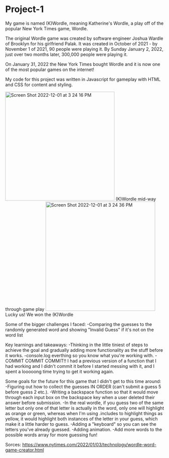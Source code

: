 # Project-1

My game is named (K)Wordle, meaning Katherine's Wordle, a play off of the popular New York Times game, Wordle.

The original Wordle game was created by software engineer Joshua Wardle of Brooklyn for his girlfriend Palak.
It was created in October of 2021 - by November 1 of 2021, 90 people were playing it. By Sunday January 2, 2022, just over two months later, 300,000 people were playing it.

On January 31, 2022 the New York Times bought Wordle and it is now one of the most popular games on the internet!


My code for this project was written in Javascript for gameplay with HTML and CSS for content and styling.

<img width="346" alt="Screen Shot 2022-12-01 at 3 24 16 PM" src="https://user-images.githubusercontent.com/116371562/205152390-445369b2-eb1d-4e4d-8042-06fcb5aaeb6a.png">
(K)Wordle mid-way through game play



<img width="347" alt="Screen Shot 2022-12-01 at 3 24 36 PM" src="https://user-images.githubusercontent.com/116371562/205152392-f74fc560-34c1-4dea-bd83-ead139b893cf.png">
Lucky us! We won the (K)Wordle




Some of the bigger challenges I faced:
-Comparing the guesses to the randomly generated word and showing "Invalid Guess" if it's not on the word list

Key learnings and takeaways:
-Thinking in the little tiniest of steps to achieve the goal and gradually adding more functionality as the stuff before it works. 
-console.log everthing so you know what you're working with. 
-COMMIT COMMIT COMMIT!! I had a previous version of a function that I had working and I didn't commit it before I started messing with it, and I spent a looooong time trying to get it working again. 


Some goals for the future for this game that I didn't get to this time around:  
-Figuring out how to collect the guesses IN ORDER (can't submit a guess 5 before guess 2 etc.). 
-Writing a backspace function so that it would move through each input box on the backspace key when a user deleted their answer before submission. 
-In the real wordle, if you guess two of the same letter but only one of that letter is actually in the word, only one will highlight as orange or green, whereas when I'm using .includes to highlight things as yellow, it would highlight both instances of the letter in your guess, which make it a little harder to guess. 
-Adding a "keyboard" so you can see the letters you've already guessed. 
-Adding animation. 
-Add more words to the possible words array for more guessing fun!  

Sorces:
https://www.nytimes.com/2022/01/03/technology/wordle-word-game-creator.html
